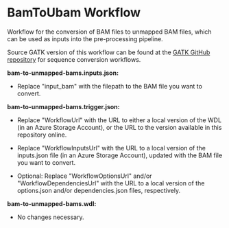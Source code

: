 # BamToUbam Workflow
Workflow for the conversion of BAM files to unmapped BAM files, which can be used as inputs into the pre-processing pipeline.

Source GATK version of this workflow can be found at the [GATK GitHub repository](https://github.com/gatk-workflows/seq-format-conversion) for sequence conversion workflows.

**bam-to-unmapped-bams.inputs.json:** 

* Replace "input_bam" with the filepath to the BAM file you want to convert.

**bam-to-unmapped-bams.trigger.json:**

* Replace "WorkflowUrl" with the URL to either a local version of the WDL (in an Azure Storage Account), or the URL to the version available in this repository online.

* Replace "WorkflowInputsUrl" with the URL to a local version of the inputs.json file (in an Azure Storage Account), updated with the BAM file you want to convert.

* Optional: Replace "WorkflowOptionsUrl" and/or "WorkflowDependenciesUrl" with the URL to a local version of the options.json and/or dependencies.json files, respectively.

**bam-to-unmapped-bams.wdl:**

* No changes necessary.
